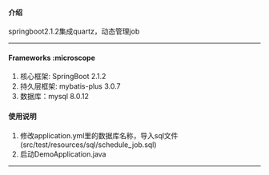 #### 介绍
springboot2.1.2集成quartz，动态管理job

-----------------------------------------------------------------------------------------------

#### Frameworks :microscope

1. 核心框架: SpringBoot 2.1.2
2. 持久层框架: mybatis-plus 3.0.7
3. 数据库：mysql 8.0.12

#### 使用说明

1. 修改application.yml里的数据库名称，导入sql文件(src/test/resources/sql/schedule_job.sql) 
2. 启动DemoApplication.java

-----------------------------------------------------------------------------------------------